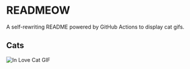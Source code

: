 # READMEOW

A self-rewriting README powered by GitHub Actions to display cat gifs.

## Cats

![In Love Cat GIF](https://media1.giphy.com/media/MDJ9IbxxvDUQM/200.gif?cid=9acd02danio81mn48ee58nwz2h1ukzt9cuo8l51k69l8izkq&ep=v1_gifs_search&rid=200.gif&ct=g)
